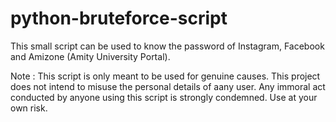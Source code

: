 # python-bruteforce-script

This small script can be used to know the password of Instagram, Facebook and Amizone (Amity University Portal).

Note : This script is only meant to be used for genuine causes. This project does not intend to misuse the personal details of aany user. Any immoral act conducted by anyone using this script is strongly condemned. Use at your own risk.
